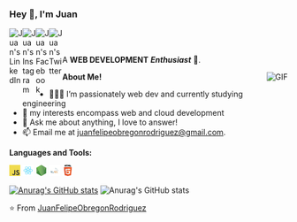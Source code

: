 <h3 title="hehehe"> Hey 👋, I'm Juan</h3>

<a href="https://www.linkedin.com/in/juan-obregon-82a63a208/">
  <img align="left" alt="Juan's LinkedIn" width="24px" src="https://cdn.jsdelivr.net/npm/simple-icons@v3/icons/linkedin.svg" />
</a>
<a href="https://www.instagram.com/juanfe321or/">
  <img align="left" alt="Juan's Instagram" width="24px" src="https://cdn.jsdelivr.net/npm/simple-icons@v3/icons/instagram.svg" />
</a>
<a href="https://www.facebook.com/juan.obregonrodriguez.545/">
  <img align="left" alt="Juan's Facebook" width="24px" src="https://cdn.jsdelivr.net/npm/simple-icons@v3/icons/facebook.svg" />
</a>
<a href="https://twitter.com/JuanObregnRodr1">
  <img align="left" alt="Juan's Twitter" width="24px" src="https://cdn.jsdelivr.net/npm/simple-icons@3.13.0/icons/twitter.svg" />
</a>




<br />
<br />

A **WEB DEVELOPMENT** ***Enthusiast*** 🚀.
 

  <img align="right" alt="GIF" src="https://i.pinimg.com/originals/e4/26/70/e426702edf874b181aced1e2fa5c6cde.gif" />

**About Me!**

- 👨🏽‍💻 I’m passionately web dev and currently studying engineering
- 🤔 my interests encompass web and cloud development 
- 💬 Ask me about anything, I love to answer!
- 📫 Email me at [juanfelipeobregonrodriguez@gmail.com](mailto:juanfelipeobregonrodriguez@gmail.com).



**Languages and Tools:**  



<code><img height="20" src="https://raw.githubusercontent.com/github/explore/80688e429a7d4ef2fca1e82350fe8e3517d3494d/topics/javascript/javascript.png"></code>
<code><img height="20" src="https://raw.githubusercontent.com/github/explore/80688e429a7d4ef2fca1e82350fe8e3517d3494d/topics/react/react.png"></code>
<code><img height="20" src="https://raw.githubusercontent.com/github/explore/80688e429a7d4ef2fca1e82350fe8e3517d3494d/topics/nodejs/nodejs.png"></code>
<code><img height="20" src="https://raw.githubusercontent.com/github/explore/80688e429a7d4ef2fca1e82350fe8e3517d3494d/topics/mysql/mysql.png"></code>
<code><img height="20" src="https://raw.githubusercontent.com/github/explore/80688e429a7d4ef2fca1e82350fe8e3517d3494d/topics/html/html.png"></code>


[![Anurag's GitHub stats](https://github-readme-stats.vercel.app/api?username=JuanFelipeObregonRodriguez&show_icons=true&theme=tokyonight)](https://github.com/anuraghazra/github-readme-stats)
![Anurag's GitHub stats](https://github-readme-stats.vercel.app/api?username=JuanFelipeObregonRodriguez&show_icons=true&theme=tokyonight)


⭐️ From [JuanFelipeObregonRodriguez](https://github.com/JuanFelipeObregonRodriguez)
